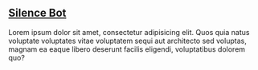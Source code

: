 ## [Silence Bot](silence-bot)

Lorem ipsum dolor sit amet, consectetur adipisicing elit. Quos quia natus voluptate voluptates vitae voluptatem sequi aut architecto sed voluptas, magnam ea eaque libero deserunt facilis eligendi, voluptatibus dolorem quo?